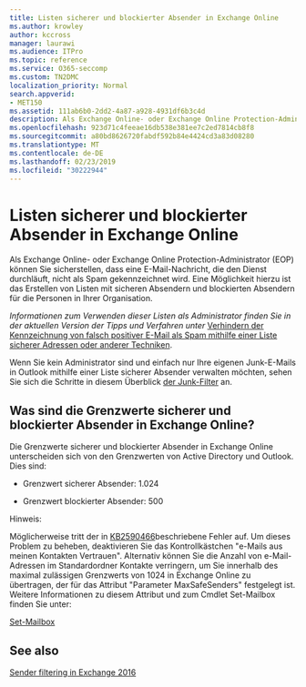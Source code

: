 ```yaml
---
title: Listen sicherer und blockierter Absender in Exchange Online
ms.author: krowley
author: kccross
manager: laurawi
ms.audience: ITPro
ms.topic: reference
ms.service: O365-seccomp
ms.custom: TN2DMC
localization_priority: Normal
search.appverid:
- MET150
ms.assetid: 111ab6b0-2dd2-4a87-a928-4931df6b3c4d
description: Als Exchange Online- oder Exchange Online Protection-Administrator (EOP) können Sie sicherstellen, dass eine E-Mail-Nachricht, die den Dienst durchläuft, nicht als Spam gekennzeichnet wird. Eine Möglichkeit hierzu ist das Erstellen von Listen mit sicheren Absendern und blockierten Absendern für die Personen in Ihrer Organisation.
ms.openlocfilehash: 923d71c4feeae16db538e381ee7c2ed7814cb8f8
ms.sourcegitcommit: a80bd8626720fabdf592b84e4424cd3a83d08280
ms.translationtype: MT
ms.contentlocale: de-DE
ms.lasthandoff: 02/23/2019
ms.locfileid: "30222944"
---
```

# <a name="safe-sender-and-blocked-sender-lists-in-exchange-online"></a>Listen sicherer und blockierter Absender in Exchange Online

Als Exchange Online- oder Exchange Online Protection-Administrator (EOP) können Sie sicherstellen, dass eine E-Mail-Nachricht, die den Dienst durchläuft, nicht als Spam gekennzeichnet wird. Eine Möglichkeit hierzu ist das Erstellen von Listen mit sicheren Absendern und blockierten Absendern für die Personen in Ihrer Organisation. 
  
 *Informationen zum Verwenden dieser Listen als Administrator finden Sie in der aktuellen Version der Tipps und Verfahren unter* [Verhindern der Kennzeichnung von falsch positiver E-Mail als Spam mithilfe einer Liste sicherer Adressen oder anderer Techniken](https://go.microsoft.com/fwlink/p/?LinkID=534224). 
  
Wenn Sie kein Administrator sind und einfach nur Ihre eigenen Junk-E-Mails in Outlook mithilfe einer Liste sicherer Absender verwalten möchten, sehen Sie sich die Schritte in diesem Überblick [der Junk-Filter](https://go.microsoft.com/fwlink/?LinkId=817222) an. 
  
## <a name="what-is-the-safe-and-blocked-sender-limits-in-exchange-online"></a>Was sind die Grenzwerte sicherer und blockierter Absender in Exchange Online?

Die Grenzwerte sicherer und blockierter Absender in Exchange Online unterscheiden sich von den Grenzwerten von Active Directory und Outlook. Dies sind:
  
- Grenzwert sicherer Absender: 1.024
    
- Grenzwert blockierter Absender: 500
    
Hinweis:
  
Möglicherweise tritt der in [KB2590466](https://support.microsoft.com/help/2590466/you-receive-the-error-junk-e-mail-validation-error-in-outlook-web-app)beschriebene Fehler auf. Um dieses Problem zu beheben, deaktivieren Sie das Kontrollkästchen "e-Mails aus meinen Kontakten Vertrauen". Alternativ können Sie die Anzahl von e-Mail-Adressen im Standardordner Kontakte verringern, um Sie innerhalb des maximal zulässigen Grenzwerts von 1024 in Exchange Online zu übertragen, der für das Attribut "Parameter MaxSafeSenders" festgelegt ist. Weitere Informationen zu diesem Attribut und zum Cmdlet Set-Mailbox finden Sie unter:
  
[Set-Mailbox](https://docs.microsoft.com/powershell/module/exchange/mailboxes/Set-Mailbox)
  
## <a name="see-also"></a>See also

[Sender filtering in Exchange 2016](http://technet.microsoft.com/library/b833f864-ff10-46a0-a653-28fb9ba30896.aspx)

